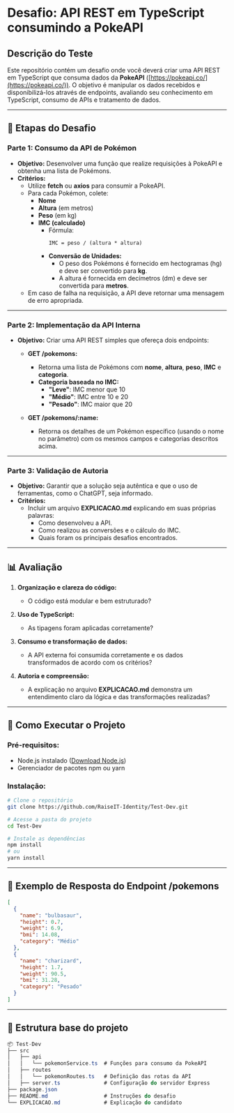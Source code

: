 # Desafio: API REST em TypeScript consumindo a PokeAPI

## Descrição do Teste

Este repositório contém um desafio onde você deverá criar uma API REST em TypeScript que consuma dados da **PokeAPI** ([https://pokeapi.co/](https://pokeapi.co/)). O objetivo é manipular os dados recebidos e disponibilizá-los através de endpoints, avaliando seu conhecimento em TypeScript, consumo de APIs e tratamento de dados.

---

## 📝 Etapas do Desafio

### Parte 1: Consumo da API de Pokémon  
- **Objetivo:** Desenvolver uma função que realize requisições à PokeAPI e obtenha uma lista de Pokémons.  
- **Critérios:**
  - Utilize **fetch** ou **axios** para consumir a PokeAPI.
  - Para cada Pokémon, colete:
    - **Nome**
    - **Altura** (em metros)
    - **Peso** (em kg)
    - **IMC (calculado)**
      - Fórmula:  
        ```text
        IMC = peso / (altura * altura)
        ```
      - **Conversão de Unidades:**  
        - O peso dos Pokémons é fornecido em hectogramas (hg) e deve ser convertido para **kg**.  
        - A altura é fornecida em decímetros (dm) e deve ser convertida para **metros**.
  - Em caso de falha na requisição, a API deve retornar uma mensagem de erro apropriada.

---

### Parte 2: Implementação da API Interna  
- **Objetivo:** Criar uma API REST simples que ofereça dois endpoints:  
  - **GET /pokemons:**  
    - Retorna uma lista de Pokémons com **nome**, **altura**, **peso**, **IMC** e **categoria**.  
    - **Categoria baseada no IMC:**
      - **"Leve"**: IMC menor que 10  
      - **"Médio"**: IMC entre 10 e 20  
      - **"Pesado"**: IMC maior que 20  

  - **GET /pokemons/:name:**  
    - Retorna os detalhes de um Pokémon específico (usando o nome no parâmetro) com os mesmos campos e categorias descritos acima.

---

### Parte 3: Validação de Autoria  
- **Objetivo:** Garantir que a solução seja autêntica e que o uso de ferramentas, como o ChatGPT, seja informado.  
- **Critérios:**
  - Incluir um arquivo **EXPLICACAO.md** explicando em suas próprias palavras:
    - Como desenvolveu a API.
    - Como realizou as conversões e o cálculo do IMC.
    - Quais foram os principais desafios encontrados.

---

## 📊 Avaliação

1. **Organização e clareza do código:**  
   - O código está modular e bem estruturado?

2. **Uso de TypeScript:**  
   - As tipagens foram aplicadas corretamente?

3. **Consumo e transformação de dados:**  
   - A API externa foi consumida corretamente e os dados transformados de acordo com os critérios?

4. **Autoria e compreensão:**  
   - A explicação no arquivo **EXPLICACAO.md** demonstra um entendimento claro da lógica e das transformações realizadas?

---

## 🚀 Como Executar o Projeto

### Pré-requisitos:
- Node.js instalado ([Download Node.js](https://nodejs.org/))
- Gerenciador de pacotes npm ou yarn

### Instalação:
```bash
# Clone o repositório
git clone https://github.com/RaiseIT-Identity/Test-Dev.git

# Acesse a pasta do projeto
cd Test-Dev

# Instale as dependências
npm install
# ou
yarn install
```
---

## 📂 Exemplo de Resposta do Endpoint /pokemons
```json
[
  {
    "name": "bulbasaur",
    "height": 0.7,
    "weight": 6.9,
    "bmi": 14.08,
    "category": "Médio"
  },
  {
    "name": "charizard",
    "height": 1.7,
    "weight": 90.5,
    "bmi": 31.28,
    "category": "Pesado"
  }
]
```

---
## 📂 Estrutura base do projeto
```csharp
📦 Test-Dev
├── src
│   ├── api
│   │   └── pokemonService.ts  # Funções para consumo da PokeAPI
│   ├── routes
│   │   └── pokemonRoutes.ts   # Definição das rotas da API
│   ├── server.ts              # Configuração do servidor Express
├── package.json
├── README.md                  # Instruções do desafio
└── EXPLICACAO.md              # Explicação do candidato
```